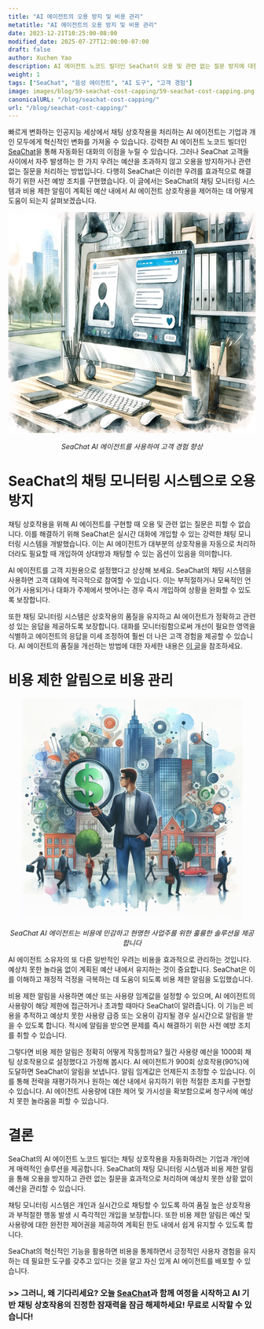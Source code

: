 ```yaml
---
title: "AI 에이전트의 오용 방지 및 비용 관리"
metatitle: "AI 에이전트의 오용 방지 및 비용 관리"
date: 2023-12-21T10:25:00-08:00
modified_date: 2025-07-27T12:00:00-07:00
draft: false
author: Xuchen Yao
description: AI 에이전트 노코드 빌더인 SeaChat이 오용 및 관련 없는 질문 방지에 대한 고객의 우려를 해결하고 예산 내에서 유지하는 방법을 알아보세요. SeaChat의 혁신적인 채팅 모니터링 시스템과 비용 제한 알림이 AI 에이전트를 효과적으로 관리하는 데 어떻게 도움이 되는지 확인하세요.
weight: 1
tags: ["SeaChat", "음성 에이전트", "AI 도구", "고객 경험"]
image: images/blog/59-seachat-cost-capping/59-seachat-cost-capping.png
canonicalURL: "/blog/seachat-cost-capping/"
url: "/blog/seachat-cost-capping/"
---
```


빠르게 변화하는 인공지능 세상에서 채팅 상호작용을 처리하는 AI 에이전트는 기업과 개인 모두에게 혁신적인 변화를 가져올 수 있습니다. 강력한 AI 에이전트 노코드 빌더인 [SeaChat](https://chat.seasalt.ai/?utm_source=blog)을 통해 자동화된 대화의 이점을 누릴 수 있습니다. 그러나 SeaChat 고객들 사이에서 자주 발생하는 한 가지 우려는 예산을 초과하지 않고 오용을 방지하거나 관련 없는 질문을 처리하는 방법입니다. 다행히 SeaChat은 이러한 우려를 효과적으로 해결하기 위한 사전 예방 조치를 구현했습니다. 이 글에서는 SeaChat의 채팅 모니터링 시스템과 비용 제한 알림이 계획된 예산 내에서 AI 에이전트 상호작용을 제어하는 데 어떻게 도움이 되는지 살펴보겠습니다.

<center>
<img height="450px" src="/images/blog/50x-all-seachat-agents/build-your-own-chat-ai-agent.jpeg" alt="SeaChat AI 에이전트를 사용하여 고객 경험 향상"/>

*SeaChat AI 에이전트를 사용하여 고객 경험 향상*
</center>

# SeaChat의 채팅 모니터링 시스템으로 오용 방지

채팅 상호작용을 위해 AI 에이전트를 구현할 때 오용 및 관련 없는 질문은 피할 수 없습니다. 이를 해결하기 위해 SeaChat은 실시간 대화에 개입할 수 있는 강력한 채팅 모니터링 시스템을 개발했습니다. 이는 AI 에이전트가 대부분의 상호작용을 자동으로 처리하더라도 필요할 때 개입하여 상대방과 채팅할 수 있는 옵션이 있음을 의미합니다.

AI 에이전트를 고객 지원용으로 설정했다고 상상해 보세요. SeaChat의 채팅 시스템을 사용하면 고객 대화에 적극적으로 참여할 수 있습니다. 이는 부적절하거나 모욕적인 언어가 사용되거나 대화가 주제에서 벗어나는 경우 즉시 개입하여 상황을 완화할 수 있도록 보장합니다.

또한 채팅 모니터링 시스템은 상호작용의 품질을 유지하고 AI 에이전트가 정확하고 관련성 있는 응답을 제공하도록 보장합니다. 대화를 모니터링함으로써 개선이 필요한 영역을 식별하고 에이전트의 응답을 미세 조정하여 훨씬 더 나은 고객 경험을 제공할 수 있습니다. AI 에이전트의 품질을 개선하는 방법에 대한 자세한 내용은 [이 글](https://seasalt.ai/blog/58-seachat-evaluate-ai-agent-responses/)을 참조하세요.

# 비용 제한 알림으로 비용 관리

<center>
<img height="450px" src="/images/blog/59-seachat-cost-capping/59-seachat-cost-aware-businesses.jpeg" alt="SeaChat AI 에이전트는 비용에 민감하고 현명한 사업주를 위한 훌륭한 솔루션을 제공합니다"/>

*SeaChat AI 에이전트는 비용에 민감하고 현명한 사업주를 위한 훌륭한 솔루션을 제공합니다*
</center>

AI 에이전트 소유자의 또 다른 일반적인 우려는 비용을 효과적으로 관리하는 것입니다. 예상치 못한 놀라움 없이 계획된 예산 내에서 유지하는 것이 중요합니다. SeaChat은 이를 이해하고 재정적 걱정을 극복하는 데 도움이 되도록 비용 제한 알림을 도입했습니다.

비용 제한 알림을 사용하면 예산 또는 사용량 임계값을 설정할 수 있으며, AI 에이전트의 사용량이 해당 제한에 접근하거나 초과할 때마다 SeaChat이 알려줍니다. 이 기능은 비용을 추적하고 예상치 못한 사용량 급증 또는 오용이 감지될 경우 실시간으로 알림을 받을 수 있도록 합니다. 적시에 알림을 받으면 문제를 즉시 해결하기 위한 사전 예방 조치를 취할 수 있습니다.

그렇다면 비용 제한 알림은 정확히 어떻게 작동할까요? 월간 사용량 예산을 1000회 채팅 상호작용으로 설정했다고 가정해 봅시다. AI 에이전트가 900회 상호작용(90%)에 도달하면 SeaChat이 알림을 보냅니다. 알림 임계값은 언제든지 조정할 수 있습니다. 이를 통해 전략을 재평가하거나 원하는 예산 내에서 유지하기 위한 적절한 조치를 구현할 수 있습니다. AI 에이전트 사용량에 대한 제어 및 가시성을 확보함으로써 청구서에 예상치 못한 놀라움을 피할 수 있습니다.

# 결론

SeaChat의 AI 에이전트 노코드 빌더는 채팅 상호작용을 자동화하려는 기업과 개인에게 매력적인 솔루션을 제공합니다. SeaChat의 채팅 모니터링 시스템과 비용 제한 알림을 통해 오용을 방지하고 관련 없는 질문을 효과적으로 처리하며 예상치 못한 상황 없이 예산을 관리할 수 있습니다.

채팅 모니터링 시스템은 개인과 실시간으로 채팅할 수 있도록 하여 품질 높은 상호작용과 부적절한 행동 발생 시 즉각적인 개입을 보장합니다. 또한 비용 제한 알림은 예산 및 사용량에 대한 완전한 제어권을 제공하여 계획된 한도 내에서 쉽게 유지할 수 있도록 합니다.

SeaChat의 혁신적인 기능을 활용하면 비용을 통제하면서 긍정적인 사용자 경험을 유지하는 데 필요한 도구를 갖추고 있다는 것을 알고 자신 있게 AI 에이전트를 배포할 수 있습니다.

### >> 그러니, 왜 기다리세요? 오늘 [SeaChat](https://chat.seasalt.ai/?utm_source=blog)과 함께 여정을 시작하고 AI 기반 채팅 상호작용의 진정한 잠재력을 잠금 해제하세요! 무료로 시작할 수 있습니다!
